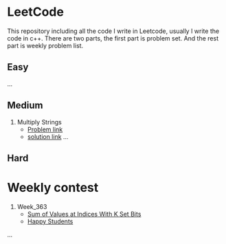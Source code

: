 # LeetCode 

This repository including all the code I write in Leetcode, usually I write the code in c++. There are two parts, the first part is problem set. And the rest part is weekly problem list.

##  Easy

...

##  Medium
1. Multiply Strings
    - [Problem link](https://leetcode.com/problems/multiply-strings/description/)
    - [solution link](./leetcode/Multiply_Strings.cpp)
...

## Hard

# Weekly contest
1. Week_363
    - [Sum of Values at Indices With K Set Bits](./weekly_contest/week_363/Q1.cpp)
    - [Happy Students](./weekly_contest/week_363/Q2.cpp)
    
...
